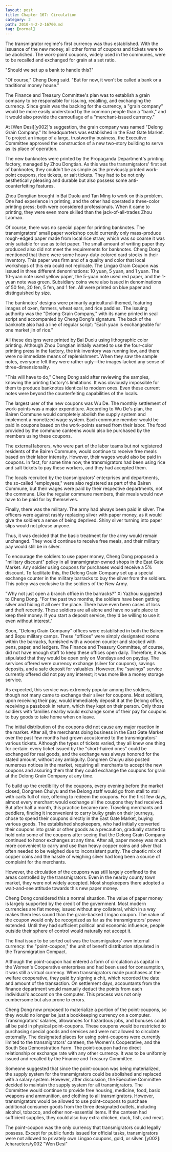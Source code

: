 ```yaml
---
layout: post
title: Chapter 167: Circulation
category: 2
path: 2010-4-2-2-16700.md
tag: [normal]
---
```


The transmigrator regime's first currency was thus established. With the issuance of the new money, all other forms of coupons and tickets were to be abolished. The work-point coupons, widely used in the communes, were to be recalled and exchanged for grain at a set ratio.

"Should we set up a bank to handle this?"

"Of course," Cheng Dong said. "But for now, it won't be called a bank or a traditional money house."

The Finance and Treasury Committee's plan was to establish a grain company to be responsible for issuing, recalling, and exchanging the currency. Since grain was the backing for the currency, a "grain company" would be more easily understood by the common people than a "bank," and it would also provide the camouflage of a "merchant-issued currency."

At [Wen Desi][y002]'s suggestion, the grain company was named "Delong Grain Company." Its headquarters was established in the East Gate Market. To project an image of a large, trustworthy business, the Executive Committee approved the construction of a new two-story building to serve as its place of operation.

The new banknotes were printed by the Propaganda Department's printing factory, managed by Zhou Dongtian. As this was the transmigrators' first set of banknotes, they couldn't be as simple as the previously printed work-point coupons, rice tickets, or salt tickets. They had to be not only aesthetically pleasing and durable but also possess some anti-counterfeiting features.

Zhou Dongtian brought in Bai Duolu and Tan Ming to work on this problem. One had experience in printing, and the other had operated a three-color printing press; both were considered professionals. When it came to printing, they were even more skilled than the jack-of-all-trades Zhou Laomao.

Of course, there was no special paper for printing banknotes. The transmigrators' small paper workshop could currently only mass-produce rough-edged paper made from local rice straw, which was so coarse it was only suitable for use as toilet paper. The small amount of writing paper they produced also did not meet the requirements for banknotes. Cheng Dong mentioned that there were some heavy-duty colored card stocks in their inventory. This paper was firm and of a quality and color that local workshops of this era could not replicate. The Lingao Grain Coupon was issued in three different denominations: 10 yuan, 5 yuan, and 1 yuan. The 10-yuan note used yellow paper, the 5-yuan note used red paper, and the 1-yuan note was green. Subsidiary coins were also issued in denominations of 50 fen, 20 fen, 5 fen, and 1 fen. All were printed on blue paper and distinguished by size.

The banknotes' designs were primarily agricultural-themed, featuring images of oxen, farmers, wheat ears, and rice paddies. The issuing authority was the "Delong Grain Company," with its name printed in seal script and accompanied by Cheng Dong's signature. The back of the banknote also had a line of regular script: "Each yuan is exchangeable for one market jin of rice."

All these designs were printed by Bai Duolu using lithographic color printing. Although Zhou Dongtian initially wanted to use the four-color printing press in the factory, the ink inventory was running low, and there were no immediate means of replenishment. When they saw the sample notes, everyone felt they were rather ugly—the images lacked any sense of three-dimensionality.

"This will have to do," Cheng Dong said after reviewing the samples, knowing the printing factory's limitations. It was obviously impossible for them to produce banknotes identical to modern ones. Even these current notes were beyond the counterfeiting capabilities of the locals.

The largest user of the new coupons was Wu De. The monthly settlement of work-points was a major expenditure. According to Wu De's plan, the Bairen Commune would completely abolish the supply system and implement a monetized wage system. Each commune member would be paid in coupons based on the work-points earned from their labor. The food provided by the commune canteens would also be purchased by the members using these coupons.

The external laborers, who were part of the labor teams but not registered residents of the Bairen Commune, would continue to receive free meals based on their labor intensity. However, their wages would also be paid in coupons. In fact, for some time now, the transmigrators had been using rice and salt tickets to pay these workers, and they had accepted them.

The locals recruited by the transmigrators' enterprises and departments, the so-called "employees," were also registered as part of the Bairen Commune, but their wages were paid by their respective departments, not the commune. Like the regular commune members, their meals would now have to be paid for by themselves.

Finally, there was the military. The army had always been paid in silver. The officers were against rashly replacing silver with paper money, as it would give the soldiers a sense of being deprived. Shiny silver turning into paper slips would not please anyone.

Thus, it was decided that the basic treatment for the army would remain unchanged. They would continue to receive free meals, and their military pay would still be in silver.

To encourage the soldiers to use paper money, Cheng Dong proposed a "military discount" policy in all transmigrator-owned shops in the East Gate Market. Any soldier using coupons for purchases would receive a 5% discount. To facilitate this, the Delong Grain Company set up a special exchange counter in the military barracks to buy the silver from the soldiers. This policy was exclusive to the soldiers of the New Army.

"Why not just open a branch office in the barracks?" Xi Yazhou suggested to Cheng Dong. "For the past two months, the soldiers have been getting silver and hiding it all over the place. There have even been cases of loss and theft recently. These soldiers are all alone and have no safe place to keep their money. If you start a deposit service, they'd be willing to use it even without interest."

Soon, "Delong Grain Company" offices were established in both the Bairen and Bopu military camps. These "offices" were simply designated rooms within the barracks, furnished with a wooden counter and stocked with pens, paper, and ledgers. The Finance and Treasury Committee, of course, did not have enough staff to keep these offices open daily. Therefore, it was stipulated that they would be open only on Mondays and on payday. The services offered were currency exchange (silver for coupons), savings deposits, and a safe deposit for valuables. However, the "savings" service currently offered did not pay any interest; it was more like a money storage service.

As expected, this service was extremely popular among the soldiers, though not many came to exchange their silver for coupons. Most soldiers, upon receiving their pay, would immediately deposit it at the Delong office, receiving a passbook in return, which they kept on their person. Only those soldiers with families nearby would exchange some of their pay for coupons to buy goods to take home when on leave.

The initial distribution of the coupons did not cause any major reaction in the market. After all, the merchants doing business in the East Gate Market over the past few months had grown accustomed to the transmigrators' various tickets. Although the types of tickets varied, they all knew one thing for certain: every ticket issued by the "short-haired ones" could be exchanged for real goods, and the exchange was always honored for the stated amount, without any ambiguity. Dongmen Chuiyu also posted numerous notices in the market, requiring all merchants to accept the new coupons and assuring them that they could exchange the coupons for grain at the Delong Grain Company at any time.

To build up the credibility of the coupons, every evening before the market closed, Dongmen Chuiyu and the Delong staff would go from stall to stall with carts full of rice, offering to redeem the coupons. For the first few days, almost every merchant would exchange all the coupons they had received. But after half a month, this practice became rare. Traveling merchants and peddlers, finding it inconvenient to carry bulky grain on their journeys, chose to spend their coupons directly in the East Gate Market, buying various goods. The established shopkeepers, who had initially converted their coupons into grain or other goods as a precaution, gradually started to hold onto some of the coupons after seeing that the Delong Grain Company continued to honor exchanges at any time. After all, paper money was much more convenient to carry and use than heavy copper coins and silver that often needed to be weighed due to inconsistent purity. The chaotic mix of copper coins and the hassle of weighing silver had long been a source of complaint for the merchants.

However, the circulation of the coupons was still largely confined to the areas controlled by the transmigrators. Even in the nearby county town market, they were not widely accepted. Most shopkeepers there adopted a wait-and-see attitude towards this new paper money.

Cheng Dong considered this a normal situation. The value of paper money is largely supported by the credit of the government. Most modern currencies are fiat money, issued without any collateral, which in a way makes them less sound than the grain-backed Lingao coupon. The value of the coupon would only be recognized as far as the transmigrators' power extended. Until they had sufficient political and economic influence, people outside their sphere of control would naturally not accept it.

The final issue to be sorted out was the transmigrators' own internal currency: the "point-coupon," the unit of benefit distribution stipulated in the Transmigration Compact.

Although the point-coupon had entered a form of circulation as capital in the Women's Cooperative enterprises and had been used for consumption, it was still a virtual currency. When transmigrators made purchases at the welfare cooperative, they paid by signing a chit, which recorded the date and amount of the transaction. On settlement days, accountants from the finance department would manually deduct the points from each individual's account on the computer. This process was not only cumbersome but also prone to errors.

Cheng Dong now proposed to materialize a portion of the point-coupons, so they would no longer be just a bookkeeping currency on a computer. Transmigrators' salaries, allowances for hazardous jobs, and bonuses could all be paid in physical point-coupons. These coupons would be restricted to purchasing special goods and services and were not allowed to circulate externally. The designated places for using point-coupons were currently limited to the transmigrators' canteen, the Women's Cooperative, and the South Sea Demonstration Farm. The point-coupon had no direct relationship or exchange rate with any other currency. It was to be uniformly issued and recalled by the Finance and Treasury Committee.

Someone suggested that since the point-coupon was being materialized, the supply system for the transmigrators could be abolished and replaced with a salary system. However, after discussion, the Executive Committee decided to maintain the supply system for all transmigrators. The Committee would continue to provide free housing, medicine, food, basic weapons and ammunition, and clothing to all transmigrators. However, transmigrators would be allowed to use point-coupons to purchase additional consumer goods from the three designated outlets, including alcohol, tobacco, and other non-essential items. If the canteen had sufficient supplies, they could also buy extra chicken, duck, fish, and meat.

The point-coupon was the only currency that transmigrators could legally possess. Except for public funds issued for official tasks, transmigrators were not allowed to privately own Lingao coupons, gold, or silver.
[y002]: /characters/y002 "Wen Desi"